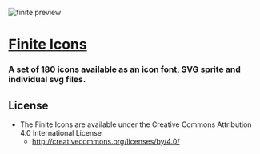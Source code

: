![finite preview](https://jeffmerrick.github.io/finite-icons/images/finite-preview.png)

# [Finite Icons](https://jeffmerrick.github.io/finite-icons)

### A set of 180 icons available as an icon font, SVG sprite and individual svg files.

## License

- The Finite Icons are available under the Creative Commons Attribution 4.0 International License
  - http://creativecommons.org/licenses/by/4.0/
